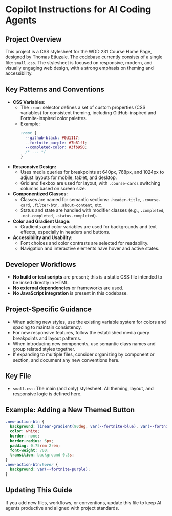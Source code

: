 # Copilot Instructions for AI Coding Agents

## Project Overview
This project is a CSS stylesheet for the WDD 231 Course Home Page, designed by Thomas Etiuzale. The codebase currently consists of a single file: `small.css`. The stylesheet is focused on responsive, modern, and visually engaging web design, with a strong emphasis on theming and accessibility.

## Key Patterns and Conventions
- **CSS Variables:**
  - The `:root` selector defines a set of custom properties (CSS variables) for consistent theming, including GitHub-inspired and Fortnite-inspired color palettes.
  - Example:
    ```css
    :root {
      --github-black: #0d1117;
      --fortnite-purple: #7b61ff;
      --completed-color: #3fb950;
      /* ... */
    }
    ```
- **Responsive Design:**
  - Uses media queries for breakpoints at 640px, 768px, and 1024px to adjust layouts for mobile, tablet, and desktop.
  - Grid and flexbox are used for layout, with `.course-cards` switching columns based on screen size.
- **Componentized Classes:**
  - Classes are named for semantic sections: `.header-title`, `.course-card`, `.filter-btn`, `.about-content`, etc.
  - Status and state are handled with modifier classes (e.g., `.completed`, `.not-completed`, `.status-completed`).
- **Color and Gradient Usage:**
  - Gradients and color variables are used for backgrounds and text effects, especially in headers and buttons.
- **Accessibility and Usability:**
  - Font choices and color contrasts are selected for readability.
  - Navigation and interactive elements have hover and active states.

## Developer Workflows
- **No build or test scripts** are present; this is a static CSS file intended to be linked directly in HTML.
- **No external dependencies** or frameworks are used.
- **No JavaScript integration** is present in this codebase.

## Project-Specific Guidance
- When adding new styles, use the existing variable system for colors and spacing to maintain consistency.
- For new responsive features, follow the established media query breakpoints and layout patterns.
- When introducing new components, use semantic class names and group related styles together.
- If expanding to multiple files, consider organizing by component or section, and document any new conventions here.

## Key File
- `small.css`: The main (and only) stylesheet. All theming, layout, and responsive logic is defined here.

## Example: Adding a New Themed Button
```css
.new-action-btn {
  background: linear-gradient(90deg, var(--fortnite-blue), var(--fortnite-green));
  color: white;
  border: none;
  border-radius: 6px;
  padding: 0.75rem 2rem;
  font-weight: 700;
  transition: background 0.3s;
}
.new-action-btn:hover {
  background: var(--fortnite-purple);
}
```

## Updating This Guide
If you add new files, workflows, or conventions, update this file to keep AI agents productive and aligned with project standards.
